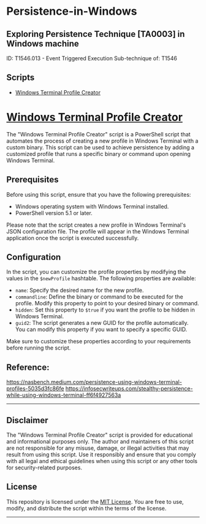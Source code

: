 # Persistence-in-Windows
Exploring Persistence Technique [TA0003] in Windows machine 
-----------------------------------------------------------------------------------------------------------------------------------------------------------------------
ID: T1546.013 - Event Triggered Execution
Sub-technique of:  T1546

## Scripts
- [Windows Terminal Profile Creator](https://github.com/Miragle-Hub/Persistence-in-Windows/blob/main/Persistence_P0C.ps1)

# [Windows Terminal Profile Creator](https://github.com/Miragle-Hub/Persistence-in-Windows/blob/main/Persistence_P0C.ps1)

The "Windows Terminal Profile Creator" script is a PowerShell script that automates the process of creating a new profile in Windows Terminal with a custom binary. This script can be used to achieve persistence by adding a customized profile that runs a specific binary or command upon opening Windows Terminal.

## Prerequisites

Before using this script, ensure that you have the following prerequisites:

- Windows operating system with Windows Terminal installed.
- PowerShell version 5.1 or later.

Please note that the script creates a new profile in Windows Terminal's JSON configuration file. The profile will appear in the Windows Terminal application once the script is executed successfully.

## Configuration

In the script, you can customize the profile properties by modifying the values in the `$newProfile` hashtable. The following properties are available:

- `name`: Specify the desired name for the new profile.
- `commandline`: Define the binary or command to be executed for the profile. Modify this property to point to your desired binary or command.
- `hidden`: Set this property to `$true` if you want the profile to be hidden in Windows Terminal.
- `guid2`: The script generates a new GUID for the profile automatically. You can modify this property if you want to specify a specific GUID.

Make sure to customize these properties according to your requirements before running the script.

## Reference: 
https://nasbench.medium.com/persistence-using-windows-terminal-profiles-5035d3fc86fe
https://infosecwriteups.com/stealthy-persistence-while-using-windows-terminal-ff6f4927563a

-----------------------------------------------------------------------------------------------------------------------------------------------------------------------


## Disclaimer

The "Windows Terminal Profile Creator" script is provided for educational and informational purposes only. The author and maintainers of this script are not responsible for any misuse, damage, or illegal activities that may result from using this script. Use it responsibly and ensure that you comply with all legal and ethical guidelines when using this script or any other tools for security-related purposes.

## License

This repository is licensed under the [MIT License](LICENSE). You are free to use, modify, and distribute the script within the terms of the license.



-----------------------------------------------------------------------------------------------------------------------------------------------------------------------
